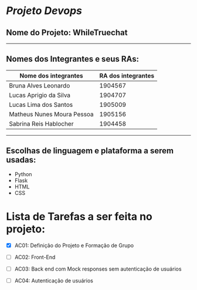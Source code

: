 # <i>Projeto Devops</i>

## <b>Nome do Projeto: WhileTruechat </b>

-----------------------------------------------------------------------

## Nomes dos Integrantes e seus RAs:

| Nome dos integrantes        | RA dos integrantes  |
|-----------------------------|---------------------|
| Bruna Alves Leonardo        |  1904567            |
| Lucas Aprigio da Silva      |  1904707            |
| Lucas Lima dos Santos       |  1905009            |
| Matheus Nunes Moura Pessoa  |  1905156            |
| Sabrina Reis Hablocher      |  1904458            |

-----------------------------------------------------------------------

## Escolhas de linguagem e plataforma a serem usadas:
- Python
- Flask
- HTML
- CSS

# Lista de Tarefas a ser feita no projeto:

- [x] AC01: Definição do Projeto e Formação de Grupo

- [ ] AC02: Front-End

- [ ] AC03: Back end com Mock responses sem autenticação de usuários

- [ ] AC04: Autenticação de usuários
